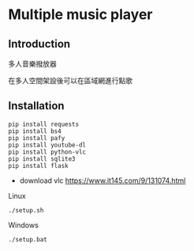 # Multiple music player

## Introduction

多人音樂撥放器

在多人空間架設後可以在區域網進行點歌

## Installation
```
pip install requests
pip install bs4
pip install pafy
pip install youtube-dl
pip install python-vlc
pip install sqlite3
pip install flask
```

- download vlc
https://www.it145.com/9/131074.html


Linux
```
./setup.sh
```
Windows
```
./setup.bat
```
